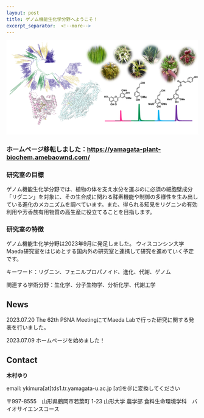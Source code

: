 ```yaml
---
layout: post
title: ゲノム機能生化学分野へようこそ！
excerpt_separator:  <!--more-->
---
```


<meta name="google-site-verification" content="1Zld03pQVZMpXktMp7lfifzah7Nad-kHSfDCSV5474M" />


![Figure0](../category/Figure0.png)

### ホームページ移転しました：https://yamagata-plant-biochem.amebaownd.com/

### 研究室の目標

ゲノム機能生化学分野では、植物の体を支え水分を運ぶのに必須の細胞壁成分「リグニン」を対象に、その生合成に関わる酵素機能や制御の多様性を生み出している進化のメカニズムを調べています。また、得られる知見をリグニンの有効利用や芳香族有用物質の高生産に役立てることを目指します。


### 研究室の特徴

ゲノム機能生化学分野は2023年9月に発足しました。
ウィスコンシン大学Maeda研究室をはじめとする国内外の研究室と連携して研究を進めていく予定です。

キーワード：リグニン、フェニルプロパノイド、進化、代謝、ゲノム

関連する学術分野：生化学、分子生物学、分析化学、代謝工学

## News

2023.07.20 The 62th PSNA MeetingにてMaeda Labで行った研究に関する発表を行いました。

2023.07.09 ホームページを始めました！



## Contact
**木村ゆり**

email: ykimura[at]tds1.tr.yamagata-u.ac.jp
[at]を＠に変換してください

〒997-8555　山形県鶴岡市若葉町 1-23
山形大学 農学部 食料生命環境学科　バイオサイエンスコース




